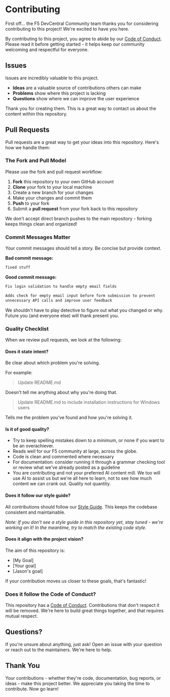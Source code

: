 # Contributing

First off... the F5 DevCentral Community team thanks you for considering contributing to this project! We're excited to have you here.

By contributing to this project, you agree to abide by our [Code of Conduct](CODE_OF_CONDUCT.md). Please read it before getting started - it helps keep our community welcoming and respectful for everyone.

## Issues

Issues are incredibly valuable to this project.

- **Ideas** are a valuable source of contributions others can make
- **Problems** show where this project is lacking
- **Questions** show where we can improve the user experience

Thank you for creating them. This is a great way to contact us about the content within this repository.

## Pull Requests

Pull requests are a great way to get your ideas into this repository. Here's how we handle them:

### The Fork and Pull Model

Please use the fork and pull request workflow:

1. **Fork** this repository to your own GitHub account
2. **Clone** your fork to your local machine
3. Create a new branch for your changes
4. Make your changes and commit them
5. **Push** to your fork
6. Submit a **pull request** from your fork back to this repository

We don't accept direct branch pushes to the main repository - forking keeps things clean and organized!

### Commit Messages Matter

Your commit messages should tell a story. Be concise but provide context.

**Bad commit message:**

```bash
fixed stuff
```

**Good commit message:**

```bash
Fix login validation to handle empty email fields

Adds check for empty email input before form submission to prevent
unnecessary API calls and improve user feedback
```

We shouldn't have to play detective to figure out what you changed or why. Future you (and everyone else) will thank present you.

### Quality Checklist

When we review pull requests, we look at the following:

#### Does it state intent?

Be clear about which problem you're solving.

For example:

> Update README.md

Doesn't tell me anything about why you're doing that.

> Update README.md to include installation instructions for Windows users

Tells me the problem you've found and how you're solving it.

#### Is it of good quality?

- Try to keep spelling mistakes down to a minimum, or none if you want to be an overachiever.
- Reads well for our F5 community at large, across the globe.
- Code is clean and commented where necessary
- For documentation: consider running it through a grammar checking tool or review what we've already posted as a guideline
- You are contributing and not your preferred AI content mill. We too will use AI to assist us but we're all here to learn, not to see how much content we can crank out. Quality not quantity.

#### Does it follow our style guide?

All contributions should follow our [Style Guide](style_guide.md). This keeps the codebase consistent and maintainable.

*Note: If you don't see a style guide in this repository yet, stay tuned - we're working on it! In the meantime, try to match the existing code style.*

#### Does it align with the project vision?

The aim of this repository is:

- [My Goal]
- [Your goal]
- [Jason's goal]

If your contribution moves us closer to these goals, that's fantastic!

### Does it follow the Code of Conduct?

This repository has a [Code of Conduct](code-of-conduct.md). Contributions that don't respect it will be removed. We're here to build great things together, and that requires mutual respect.

## Questions?

If you're unsure about anything, just ask! Open an issue with your question or reach out to the maintainers. We're here to help.

## Thank You

Your contributions - whether they're code, documentation, bug reports, or ideas - make this project better. We appreciate you taking the time to contribute. Now go learn!
